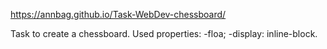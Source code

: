 https://annbag.github.io/Task-WebDev-chessboard/

Task to create a chessboard. Used properties:
-floa;
-display: inline-block.
